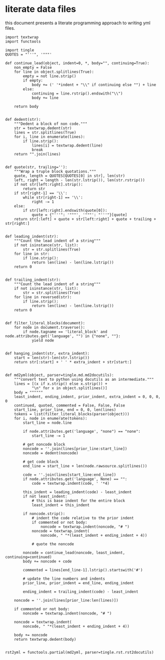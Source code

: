# literate data files

this document presents a literate programming approach to writing yml files.

    import textwrap
    import functools

    import tingle
    QUOTES = "'''", '"""'

    def continue_lead(object, indent=0, *, body="", continuing=True):
        non_empty = False
        for line in object.splitlines(True):
            empty = not line.strip()
            if empty:
                body += (' '*indent + "\\" if continuing else "") + line
            else:
                continuing = line.rstrip().endswith("\\")
                body += line

        return body


    def dedent(str):
        """Dedent a block of non code."""
        str = textwrap.dedent(str)
        lines = str.splitlines(True)
        for i, line in enumerate(lines):
            if line.strip():
                lines[i] = textwrap.dedent(line)
                break
        return "".join(lines)


    def quote(str, trailing=''):
        """Wrap a truple block quotations."""
        quote, length = QUOTES[QUOTES[0] in str], len(str)
        left, right = length - len(str.lstrip()), len(str.rstrip())
        if not str[left:right].strip():
            return str
        if str[right-1] == '\\':
            while str[right-1] == '\\':
                right -= 1
        else:
            if str[left:right].endswith(quote[0]):
                quote = {"'''": '"""', '"""': "'''"}[quote]
        return str[:left] + quote + str[left:right] + quote + trailing + str[right:]


    def leading_indent(str):
        """Count the lead indent of a string"""
        if not isinstance(str, list):
            str = str.splitlines(True)
        for line in str:
            if line.strip():
                return len(line) - len(line.lstrip())
        return 0


    def trailing_indent(str):
        """Count the lead indent of a string"""
        if not isinstance(str, list):
            str = str.splitlines(True)
        for line in reversed(str):
            if line.strip():
                return len(line) - len(line.lstrip())
        return 0


    def filter_literal_blocks(document):
        for node in document.traverse():
            if node.tagname == 'literal_block' and node.attributes.get('language', "") in {"none", ""}:
                yield node


    def hanging_indent(str, extra_indent):
        start = len(str)-len(str.lstrip())
        return str[:start] + ' ' * extra_indent + str[start:]


    def md2yml(object, parser=tingle.md.md2docutils):
        """convert text to python using docutils as an intermediate."""
        lines = [(x if x.strip() else x.strip()) +
                "\n" for x in object.splitlines()]
        body = """"""
        least_indent, ending_indent, prior_indent, extra_indent = 0, 0, 0, 0
        continued, quoted, commented = False, False, False
        start_line, prior_line, end = 0, 0, len(lines)
        tokens = list(filter_literal_blocks(parser(object)))
        for i, node in enumerate(tokens):
            start_line = node.line

            if node.attributes.get('language', "none") == "none":
                start_line -= 1

            # get noncode block
            noncode = ''.join(lines[prior_line:start_line])
            noncode = dedent(noncode)

            # get code block
            end_line = start_line + len(node.rawsource.splitlines())

            code = ''.join(lines[start_line:end_line])
            if node.attributes.get('language', None) == "":
                code = textwrap.indent(code, ' '*4)

            this_indent = leading_indent(code) - least_indent
            if not least_indent:
                # this is base indent for the entire block
                least_indent = this_indent

            if noncode.strip():
                # indent the code relative to the prior indent
                if commented or not body:
                    noncode = textwrap.indent(noncode, "# ")
                noncode = textwrap.indent(
                    noncode, " "*(least_indent + ending_indent + 4))

                # quote the noncode

            noncode = continue_lead(noncode, least_indent, continuing=continued)
            body += noncode + code

            commented = lines[end_line-1].lstrip().startswith('#')

            # update the line numbers and indents
            prior_line, prior_indent = end_line, ending_indent

            ending_indent = trailing_indent(code) - least_indent

        noncode = ''.join(lines[prior_line:len(lines)])

        if commented or not body:
            noncode = textwrap.indent(noncode, "# ")

        noncode = textwrap.indent(
            noncode, " "*(least_indent + ending_indent + 4))

        body += noncode
        return textwrap.dedent(body)


    rst2yml = functools.partial(md2yml, parser=tingle.rst.rst2docutils)
